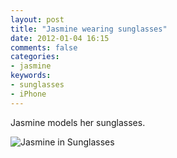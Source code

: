 ```yaml
---
layout: post
title: "Jasmine wearing sunglasses"
date: 2012-01-04 16:15
comments: false
categories: 
- jasmine
keywords:
- sunglasses
- iPhone
---
```

Jasmine models her sunglasses.

![Jasmine in Sunglasses](/assets/images/2012/santa-on-national-mall/IMG_3259-2011-12-31at09-34-12.jpg)


